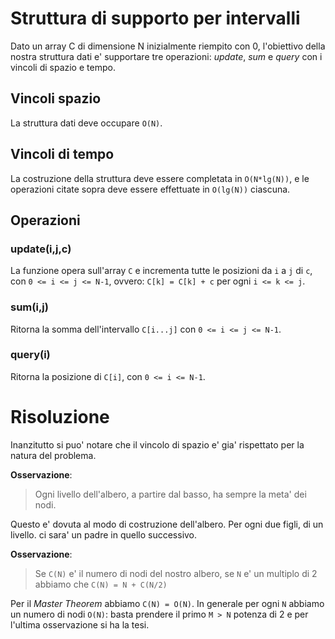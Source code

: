 # Struttura di supporto per intervalli
Dato un array C di dimensione N inizialmente riempito con 0, l'obiettivo della
nostra struttura dati e' supportare tre operazioni: *update*, *sum* e *query*
con i vincoli di spazio e tempo.

## Vincoli spazio
La struttura dati deve occupare `O(N)`.

## Vincoli di tempo
La costruzione della struttura deve essere completata in `O(N*lg(N))`, e le
operazioni citate sopra deve essere effettuate in `O(lg(N))` ciascuna.

## Operazioni
### update(i,j,c)
La funzione opera sull'array `C` e incrementa tutte le posizioni da `i` a `j`
di `c`, con `0 <= i <= j <= N-1`, ovvero: `C[k] = C[k] + c` per ogni
`i <= k <= j`.

### sum(i,j)
Ritorna la somma dell'intervallo `C[i...j]` con `0 <= i <= j <= N-1`.

### query(i)
Ritorna la posizione di `C[i]`, con `0 <= i <= N-1`.

# Risoluzione
Inanzitutto si puo' notare che il vincolo di spazio e' gia' rispettato per la natura del problema.

**Osservazione**:
> Ogni livello dell'albero, a partire dal basso, ha sempre la meta' dei nodi.

Questo e' dovuta al modo di costruzione dell'albero. Per ogni due figli, di un livello. ci sara'
un padre in quello successivo.

**Osservazione**:
> Se `C(N)` e' il numero di nodi del nostro albero, se `N` e' un multiplo di 2 abbiamo che
`C(N) = N + C(N/2)`

Per il *Master Theorem* abbiamo `C(N) = O(N)`. In generale per ogni `N` abbiamo un numero di nodi
`O(N)`: basta prendere il primo `M > N` potenza di 2 e per l'ultima osservazione si ha la tesi.
